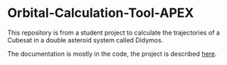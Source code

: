 # Orbital-Calculation-Tool-APEX
 
This repository is from a student project to calculate the trajectories of a Cubesat in a double asteroid system called Didymos.

The documentation is mostly in the code, the project is described [here](https://uu.diva-portal.org/smash/record.jsf?dswid=9969&pid=diva2%3A1537032&c=2&searchType=SIMPLE&language=en&query=jonas+zbinden&af=%5B%5D&aq=%5B%5B%5D%5D&aq2=%5B%5B%5D%5D&aqe=%5B%5D&noOfRows=50&sortOrder=author_sort_asc&sortOrder2=title_sort_asc&onlyFullText=false&sf=all).



